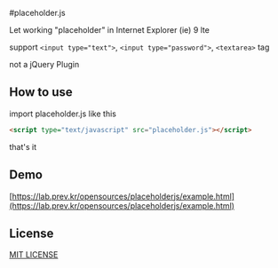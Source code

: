 #placeholder.js

Let working "placeholder" in Internet Explorer (ie) 9 lte

support `<input type="text">`, `<input type="password">`, `<textarea>` tag

not a jQuery Plugin


## How to use

import placeholder.js like this
```html
<script type="text/javascript" src="placeholder.js"></script>
```

that's it


## Demo
[https://lab.prev.kr/opensources/placeholderjs/example.html](https://lab.prev.kr/opensources/placeholderjs/example.html)


## License
[MIT LICENSE](http://opensource.org/licenses/MIT)